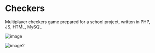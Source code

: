 # Checkers
Multiplayer checkers game prepared for a school project, written in PHP, JS, HTML, MySQL

![image](https://i.imgur.com/WAn7Bu3.png)

![image2](https://i.ibb.co/HFR6P77/Zrzut-ekranu-z-2020-10-15-16-24-03.png)